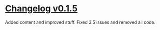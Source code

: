 # [Changelog v0.1.5](changelogs/v0.1.5.md)

Added content and improved stuff.
Fixed 3.5 issues and removed all code.


